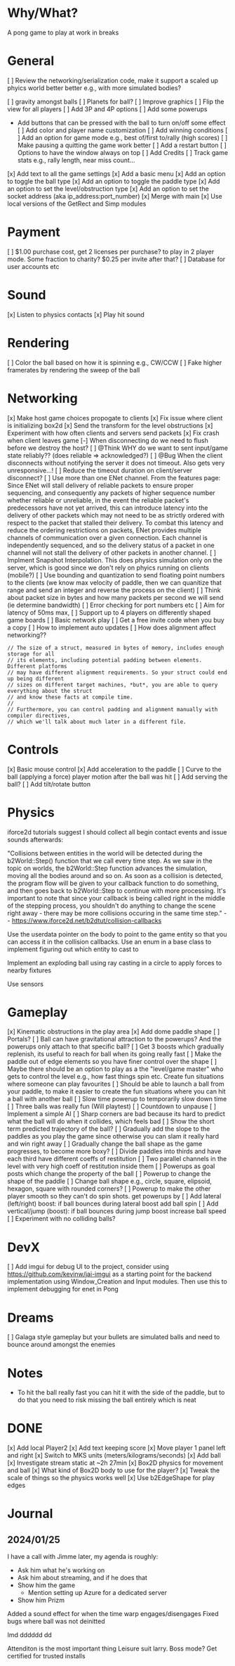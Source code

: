 # Why/What?

A pong game to play at work in breaks

# General

[ ] Review the networking/serialization code, make it support a scaled up phyics world better better e.g., with more simulated bodies?

[ ] gravity amongst balls
[ ] Planets for ball?
[ ] Improve graphics
[ ] Flip the view for all players
[ ] Add 3P and 4P options
[ ] Add some powerups
  - Add buttons that can be pressed with the ball to turn on/off some effect
[ ] Add color and player name customization
[ ] Add winning conditions
[ ] Add an option for game mode e.g., best of/first to/rally (high scores)
[ ] Make pausing a quitting the game work better
[ ] Add a restart button
[ ] Options to have the window always on top
[ ] Add Credits
[ ] Track game stats e.g., rally length, near miss count...

[x] Add text to all the game settings
[x] Add a basic menu
[x] Add an option to toggle the ball type
[x] Add an option to toggle the paddle type
[x] Add an option to set the level/obstruction type
[x] Add an option to set the socket address (aka ip_address:port_number)
[x] Merge with main
[x] Use local versions of the GetRect and Simp modules

# Payment

[ ] $1.00 purchase cost, get 2 licenses per purchase? to play in 2 player mode. Some fraction to charity? $0.25 per invite after that?
[ ] Database for user accounts etc

# Sound

[x] Listen to physics contacts
[x] Play hit sound

# Rendering

[ ] Color the ball based on how it is spinning e.g., CW/CCW
[ ] Fake higher framerates by rendering the sweep of the ball

# Networking

[x] Make host game choices propogate to clients
[x] Fix issue where client is initializing box2d
[x] Send the transform for the level obstructions
[x] Experiment with how often clients and servers send packets
[x] Fix crash when client leaves game
[-] When disconnecting do we need to flush before we destroy the host?
[ ] @Think WHY do we want to sent input/game state reliably?? (does reliable => acknowledged?)
[ ] @Bug When the client disconnects without notifying the server it does not timeout. Also gets very unresponsive...!
[ ] Reduce the timeout duration on client/server disconnect?
[ ] Use more than one ENet channel.  From the features page: Since ENet will stall delivery of reliable packets to ensure proper sequencing, and consequently any packets of higher sequence number whether reliable or unreliable, in the event the reliable packet's predecessors have not yet arrived, this can introduce latency into the delivery of other packets which may not need to be as strictly ordered with respect to the packet that stalled their delivery.  To combat this latency and reduce the ordering restrictions on packets, ENet provides multiple channels of communication over a given connection. Each channel is independently sequenced, and so the delivery status of a packet in one channel will not stall the delivery of other packets in another channel.
[ ] Implment Snapshot Interpolation. This does physics simulation only on the server, which is good since we don't rely on phyics running on clients (mobile?)
[ ] Use bounding and quantization to send floating point numbers to the clients (we know max velocity of paddle, then we can quanitize that range and send an integer and reverse the process on the client)
[ ] Think about packet size in bytes and how many packets per second we will send (ie determine bandwidth)
[ ] Error checking for port numbers etc
[ ] Aim for latency of 50ms max, 
[ ] Support up to 4 players on differently shaped game boards
[ ] Basic network play
[ ] Get a free invite code when you buy a copy
[ ] How to implement auto updates
[ ] How does alignment affect networking??

    // The size of a struct, measured in bytes of memory, includes enough storage for all
    // its elements, including potential padding between elements. Different platforms
    // may have different alignment requirements. So your struct could end up being different
    // sizes on different target machines, *but*, you are able to query everything about the struct
    // and know these facts at compile time.
    // 
    // Furthermore, you can control padding and alignment manually with compiler directives,
    // which we'll talk about much later in a different file.

# Controls

[x] Basic mouse control
[x] Add acceleration to the paddle
[ ] Curve to the ball (applying a force) player motion after the ball was hit
[ ] Add serving the ball?
[ ] Add tilt/rotate button

# Physics

iforce2d tutorials suggest I should collect all begin contact events and issue sounds afterwards:

"Collisions between entities in the world will be detected during the b2World::Step() function that we call every time step. As we saw in the topic on worlds, the b2World::Step function advances the simulation, moving all the bodies around and so on. As soon as a collision is detected, the program flow will be given to your callback function to do something, and then goes back to b2World::Step to continue with more processing. It's important to note that since your callback is being called right in the middle of the stepping process, you shouldn't do anything to change the scene right away - there may be more collisions occuring in the same time step." -- https://www.iforce2d.net/b2dtut/collision-callbacks

Use the userdata pointer on the body to point to the game entity so that you can access it in the collision callbacks.  Use an enum in a base class to implement figuring out which entity to cast to

Implement an exploding ball using ray casting in a circle to apply forces to nearby fixtures

Use sensors 

# Gameplay

[x] Kinematic obstructions in the play area
[x] Add dome paddle shape
[ ] Portals?
[ ] Ball can have gravitational attraction to the powerups? And the powerups only attach to that specific ball? 
[ ] Get 3 boosts which gradually replenish, its useful to reach for ball when its going really fast
[ ] Make the paddle out of edge elements so you have finer control over the shape
[ ] Maybe there should be an option to play as a the "level/game master" who gets to control the level e.g., how fast things spin etc. Create fun situations where someone can play favourites
[ ] Should be able to launch a ball from your paddle, to make it easier to create the fun situations where you can hit a ball with another ball
[ ] Slow time powerup to temporarily slow down time
[ ] Three balls was really fun (Will playtest)
[ ] Countdown to unpause
[ ] Implement a simple AI
[ ] Sharp corners are bad because its hard to predict what the ball will do when it collides, which feels bad
[ ] Show the short term predicted trajectory of the ball?
[ ] Gradually add the slope to the paddles as you play the game since otherwise you can slam it really hard and win right away
[ ] Gradually change the ball shape as the game progresses, to become more boxy?
[ ] Divide paddles into thirds and have each third have different coeffs of restitution
[ ] Two parallel channels in the level with very high coeff of restitution inside them
[ ] Powerups as goal posts which change the property of the ball
[ ] Powerup to change the shape of the paddle
[ ] Change ball shape e.g., circle, square, elipsoid, hexagon, square with rounded corners?
[ ] Powerup to make the other player smooth so they can't do spin shots. get powerups by
[ ] Add lateral (left/right) boost: if ball bounces during lateral boost add ball spin
[ ] Add vertical/jump (boost): if ball bounces during jump boost increase ball speed
[ ] Experiment with no colliding balls?

# DevX

[ ] Add imgui for debug UI to the project, consider using https://github.com/kevinw/jai-imgui as a starting point for the backend implementation using Window_Creation and Input modules. Then use this to implement debugging for enet in Pong

# Dreams

[ ] Galaga style gameplay but your bullets are simulated balls and need to bounce around amongst the enemies

# Notes
- To hit the ball really fast you can hit it with the side of the paddle, but to do that you need to risk missing the ball entirely which is neat

# DONE

[x] Add local Player2
[x] Add text keeping score
[x] Move player 1 panel left and right
[x] Switch to MKS units (meters/kilograms/seconds)
[x] Add ball
[x] Investigate stream static at ~2h 27min
[x] Box2D physics for movement and ball
[x] What kind of Box2D body to use for the player?
[x] Tweak the scale of things so the physics works well
[x] Use b2EdgeShape for play edges



# Journal

## 2024/01/25

I have a call with Jimme later, my agenda is roughly:
- Ask him what he's working on
- Ask him about streaming, and if he does that
- Show him the game
  - Mention setting up Azure for a dedicated server
- Show him Prizm

Added a sound effect for when the time warp engages/disengages
Fixed bugs where ball was not deinitted



Imd   dddddd dd




Attenditon is the most important thing
Leisure suit larry. Boss mode?
Get certified for trusted installs
